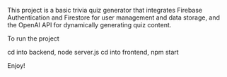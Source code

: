 This project is a basic trivia quiz generator that integrates Firebase Authentication and Firestore for user management and data storage, and the OpenAI API for dynamically generating quiz content.

To run the project

cd into backend, node server.js
cd into frontend, npm start

Enjoy!